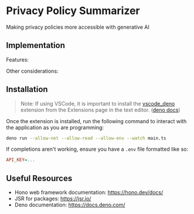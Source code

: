 # Privacy Policy Summarizer

Making privacy policies more accessible with generative AI

## Implementation

Features:

Other considerations:

## Installation

> Note: If using VSCode, it is important to install the
> [vscode_deno](https://marketplace.visualstudio.com/items?itemName=denoland.vscode-deno)
> extension from the Extensions page in the text editor.
> ([deno docs](https://docs.deno.com/runtime/reference/vscode/))

Once the extension is installed, run the following command to interact with the
application as you are programming:

```bash
deno run --allow-net --allow-read --allow-env --watch main.ts
```

If completions aren't working, ensure you have a `.env` file formatted like so:
```ini
API_KEY=...
```

## Useful Resources

- Hono web framework documentation: https://hono.dev/docs/
- JSR for packages: https://jsr.io/
- Deno documentation: https://docs.deno.com/

